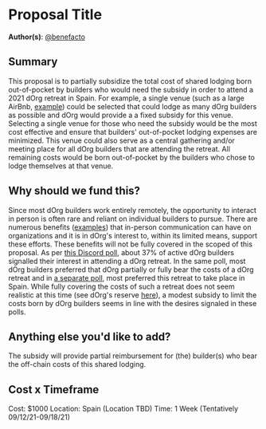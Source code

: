 # Proposal Title

**Author(s)**: [@benefacto](https://github.com/benefacto)

## Summary

This proposal is to partially subsidize the total cost of shared lodging born out-of-pocket by builders who would need the subsidy in order to attend a 2021 dOrg retreat in Spain.
For example, a single venue (such as a large AirBnb, [example](https://www.airbnb.com/rooms/28388357?adults=16&check_in=2021-09-12&check_out=2021-09-18&federated_search_id=68aec4c4-69a2-4a1b-bb22-b739cfea7a73&source_impression_id=p3_1621874498_Ai1S%2B80nufubXIPx&guests=1)) could be selected that could lodge as many dOrg builders as possible and dOrg would provide a a fixed subsidy for this venue.
Selecting a single venue for those who need the subsidy would be the most cost effective and ensure that builders' out-of-pocket lodging expenses are minimized. 
This venue could also serve as a central gathering and/or meeting place for all dOrg builders that are attending the retreat.
All remaining costs would be born out-of-pocket by the builders who chose to lodge themselves at that venue.

## Why should we fund this?

Since most dOrg builders work entirely remotely, the opportunity to interact in person is often rare and reliant on individual builders to pursue.
There are numerous benefits ([examples](https://www.fastcompany.com/3051518/the-science-of-when-you-need-in-person-communication)) that in-person communication can have on organizations and it is in dOrg's interest to, within its limited means, support these efforts. These benefits will not be fully covered in the scoped of this proposal.
As per [this Discord poll](https://discord.com/channels/544647726982365194/841482176667189248/844710106888536064), about 37% of active dOrg builders signalled their interest in attending a dOrg retreat.
In the same poll, most dOrg builders preferred that dOrg partially or fully bear the costs of a dOrg retreat and in [a separate poll](https://discord.com/channels/544647726982365194/841482176667189248/844985976278614047), most preferred this retreat to take place in Spain.
While fully covering the costs of such a retreat does not seem realistic at this time (see dOrg's reserve [here](https://docs.google.com/spreadsheets/d/1mwYhzTNXSytzVtACZLu1V_EVTfjPKhGfHu-KhnBFESk/edit#gid=846347915)), a modest subsidy to limit the costs born by dOrg builders seems in line with the desires signaled in these polls.


## Anything else you'd like to add?

The subsidy will provide partial reimbursement for (the) builder(s) who bear the off-chain costs of this shared lodging.

## Cost x Timeframe

Cost: $1000
Location: Spain (Location TBD)
Time: 1 Week (Tentatively 09/12/21-09/18/21)
